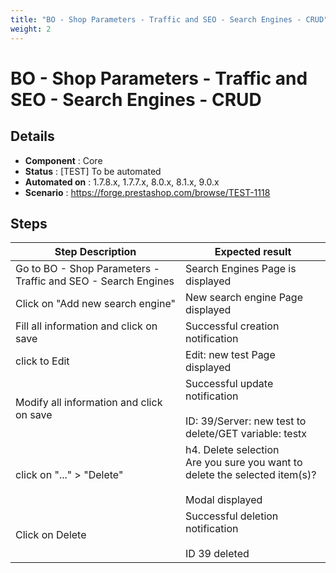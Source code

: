 ```yaml
---
title: "BO - Shop Parameters - Traffic and SEO - Search Engines - CRUD"
weight: 2
---
```


# BO - Shop Parameters - Traffic and SEO - Search Engines - CRUD
## Details
* **Component** : Core
* **Status** : [TEST] To be automated
* **Automated on** : 1.7.8.x, 1.7.7.x, 8.0.x, 8.1.x, 9.0.x
* **Scenario** : https://forge.prestashop.com/browse/TEST-1118

## Steps
| Step Description | Expected result |
| ----- | ----- |
| Go to BO - Shop Parameters - Traffic and SEO - Search Engines | Search Engines Page is displayed |
| Click on "Add new search engine" | New search engine Page displayed |
| Fill all information and click on save | Successful creation notification |
| click to Edit | Edit: new test Page displayed |
| Modify all information and click on save | Successful update notification<br><br>ID: 39/Server: new test to delete/GET variable: testx |
| click on "..." > "Delete" | h4. Delete selection<br>Are you sure you want to delete the selected item(s)?<br><br>Modal displayed |
| Click on Delete | Successful deletion notification<br><br>ID 39 deleted |
